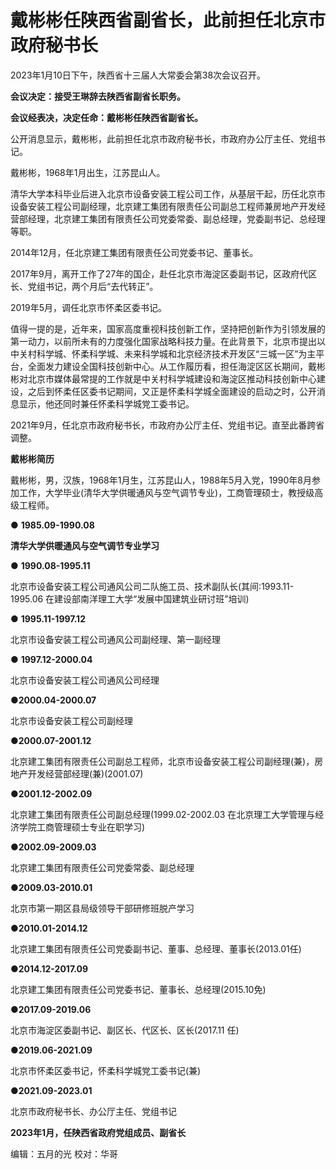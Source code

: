 # 戴彬彬任陕西省副省长，此前担任北京市政府秘书长

2023年1月10日下午，陕西省十三届人大常委会第38次会议召开。

**会议决定：接受王琳辞去陕西省副省长职务。**

**会议经表决，决定任命：戴彬彬任陕西省副省长。**

公开消息显示，戴彬彬，此前担任北京市政府秘书长，市政府办公厅主任、党组书记。

戴彬彬，1968年1月出生，江苏昆山人。

清华大学本科毕业后进入北京市设备安装工程公司工作，从基层干起，历任北京市设备安装工程公司副经理，北京建工集团有限责任公司副总工程师兼房地产开发经营部经理，北京建工集团有限责任公司党委常委、副总经理，党委副书记、总经理等职。

2014年12月，任北京建工集团有限责任公司党委书记、董事长。

2017年9月，离开工作了27年的国企，赴任北京市海淀区委副书记，区政府代区长、党组书记，两个月后“去代转正”。

2019年5月，调任北京市怀柔区委书记。

值得一提的是，近年来，国家高度重视科技创新工作，坚持把创新作为引领发展的第一动力，以前所未有的力度强化国家战略科技力量。在此背景下，北京市提出以中关村科学城、怀柔科学城、未来科学城和北京经济技术开发区“三城一区”为主平台，全面发力建设全国科技创新中心。从工作履历看，担任海淀区区长期间，戴彬彬对北京市媒体最常提的工作就是中关村科学城建设和海淀区推动科技创新中心建设，之后到怀柔任区委书记期间，又正是怀柔科学城全面建设的启动之时，公开消息显示，他还同时兼任怀柔科学城党工委书记。

2021年9月，任北京市政府秘书长，市政府办公厅主任、党组书记。直至此番跨省调整。

**戴彬彬简历**

戴彬彬，男，汉族，1968年1月生，江苏昆山人，1988年5月入党，1990年8月参加工作，大学毕业(清华大学供暖通风与空气调节专业)，工商管理硕士，教授级高级工程师。

● **1985.09-1990.08**

**清华大学供暖通风与空气调节专业学习**

**●** **1990.08-1995.11**

北京市设备安装工程公司通风公司二队施工员、技术副队长(其间:1993.11-1995.06 在建设部南洋理工大学“发展中国建筑业研讨班”培训)

**●** **1995.11-1997.12**

北京市设备安装工程公司通风公司副经理、第一副经理

**●** **1997.12-2000.04**

北京市设备安装工程公司通风公司经理

**●2000.04-2000.07**

北京市设备安装工程公司副经理

**●2000.07-2001.12**

北京建工集团有限责任公司副总工程师，北京市设备安装工程公司副经理(兼)，房地产开发经营部经理(兼)(2001.07)

**●2001.12-2002.09**

北京建工集团有限责任公司副总经理(1999.02-2002.03 在北京理工大学管理与经济学院工商管理硕士专业在职学习)

**●2002.09-2009.03**

北京建工集团有限责任公司党委常委、副总经理

**●2009.03-2010.01**

北京市第一期区县局级领导干部研修班脱产学习

**●2010.01-2014.12**

北京建工集团有限责任公司党委副书记、董事、总经理、董事长(2013.01任)

**●2014.12-2017.09**

北京建工集团有限责任公司党委书记、董事长、总经理(2015.10免)

**●2017.09-2019.06**

北京市海淀区委副书记、副区长、代区长、区长(2017.11 任)

**●2019.06-2021.09**

北京市怀柔区委书记，怀柔科学城党工委书记(兼)

**●2021.09-2023.01**

北京市政府秘书长、办公厅主任、党组书记

**2023年1月，任陕西省政府党组成员、副省长**

编辑：五月的光 校对：华哥

